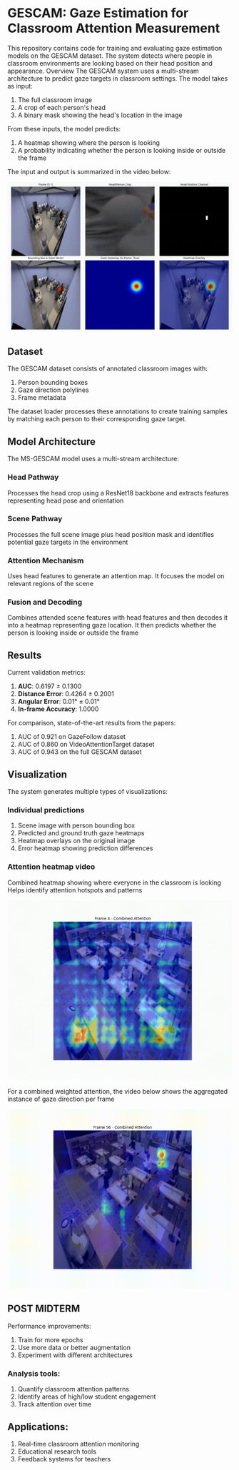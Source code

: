 # GESCAM: Gaze Estimation for Classroom Attention Measurement

This repository contains code for training and evaluating gaze estimation models on the GESCAM dataset. The system detects where people in classroom environments are looking based on their head position and appearance.
Overview
The GESCAM system uses a multi-stream architecture to predict gaze targets in classroom settings. The model takes as input:

1. The full classroom image
2. A crop of each person's head
3. A binary mask showing the head's location in the image

From these inputs, the model predicts:

1. A heatmap showing where the person is looking
2. A probability indicating whether the person is looking inside or outside the frame

The input and output is summarized in the video below:

![GESCAM Demo](./assets/Visualization.gif)

## Dataset

The GESCAM dataset consists of annotated classroom images with:

1. Person bounding boxes
2. Gaze direction polylines
3. Frame metadata

The dataset loader processes these annotations to create training samples by matching each person to their corresponding gaze target.

## Model Architecture

The MS-GESCAM model uses a multi-stream architecture:

### Head Pathway

Processes the head crop using a ResNet18 backbone and extracts features representing head pose and orientation

### Scene Pathway

Processes the full scene image plus head position mask and identifies potential gaze targets in the environment

### Attention Mechanism

Uses head features to generate an attention map. It focuses the model on relevant regions of the scene

### Fusion and Decoding

Combines attended scene features with head features and then decodes it  into a heatmap representing gaze location. It then predicts whether the person is looking inside or outside the frame

## Results

Current validation metrics:

1. __AUC__: 0.6197 ± 0.1300
2. __Distance Error__: 0.4264 ± 0.2001
3. __Angular Error__: 0.01° ± 0.01°
4. __In-frame Accuracy__: 1.0000

For comparison, state-of-the-art results from the papers:

1. AUC of 0.921 on GazeFollow dataset
2. AUC of 0.860 on VideoAttentionTarget dataset
3. AUC of 0.943 on the full GESCAM dataset

## Visualization

The system generates multiple types of visualizations:

### Individual predictions

1. Scene image with person bounding box
2. Predicted and ground truth gaze heatmaps
3. Heatmap overlays on the original image
4. Error heatmap showing prediction differences

### Attention heatmap video

Combined heatmap showing where everyone in the classroom is looking
Helps identify attention hotspots and patterns


![GESCAM Demo](./assets/Attention_map.gif)

For a combined weighted attention, the video below shows the aggregated instance of gaze direction per frame

![GESCAM Demo](./assets/attention_heatmap%20%20-%20full%20data.gif)

## POST MIDTERM

Performance improvements:

1. Train for more epochs
2. Use more data or better augmentation
3. Experiment with different architectures

### Analysis tools:

1. Quantify classroom attention patterns
2. Identify areas of high/low student engagement
3. Track attention over time

## Applications:

1. Real-time classroom attention monitoring
2. Educational research tools
3. Feedback systems for teachers
